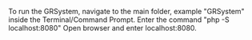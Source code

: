To run the GRSystem, navigate to the main folder, example "GRSystem" inside the Terminal/Command Prompt.
Enter the command "php -S localhost:8080"
Open browser and enter localhost:8080.
